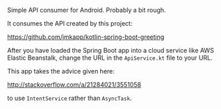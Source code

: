Simple API consumer for Android.  Probably a bit rough.

It consumes the API created by this project:

https://github.com/jmkapp/kotlin-spring-boot-greeting

After you have loaded the Spring Boot app into a cloud service like AWS Elastic Beanstalk, change the URL in the `ApiService.kt` file to your URL.

This app takes the advice given here:

http://stackoverflow.com/a/21284021/3551058

to use `IntentService` rather than `AsyncTask`.
